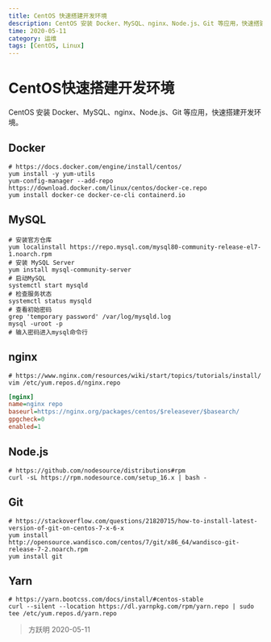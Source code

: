```yaml
---
title: CentOS 快速搭建开发环境
description: CentOS 安装 Docker、MySQL、nginx、Node.js、Git 等应用，快速搭建开发环境。
time: 2020-05-11
category: 运维
tags: [CentOS, Linux]
---
```


# CentOS快速搭建开发环境

CentOS 安装 Docker、MySQL、nginx、Node.js、Git 等应用，快速搭建开发环境。

## Docker

```shell
# https://docs.docker.com/engine/install/centos/
yum install -y yum-utils
yum-config-manager --add-repo https://download.docker.com/linux/centos/docker-ce.repo
yum install docker-ce docker-ce-cli containerd.io
```

## MySQL

```shell
# 安装官方仓库
yum localinstall https://repo.mysql.com/mysql80-community-release-el7-1.noarch.rpm
# 安装 MySQL Server
yum install mysql-community-server
# 启动MySQL
systemctl start mysqld
# 检查服务状态
systemctl status mysqld
# 查看初始密码
grep 'temporary password' /var/log/mysqld.log
mysql -uroot -p
# 输入密码进入mysql命令行
```

## nginx

```shell
# https://www.nginx.com/resources/wiki/start/topics/tutorials/install/
vim /etc/yum.repos.d/nginx.repo
```

```ini
[nginx]
name=nginx repo
baseurl=https://nginx.org/packages/centos/$releasever/$basearch/
gpgcheck=0
enabled=1
```

## Node.js

```shell
# https://github.com/nodesource/distributions#rpm
curl -sL https://rpm.nodesource.com/setup_16.x | bash -
```

## Git

```shell
# https://stackoverflow.com/questions/21820715/how-to-install-latest-version-of-git-on-centos-7-x-6-x
yum install http://opensource.wandisco.com/centos/7/git/x86_64/wandisco-git-release-7-2.noarch.rpm
yum install git
```

## Yarn

```shell
# https://yarn.bootcss.com/docs/install/#centos-stable
curl --silent --location https://dl.yarnpkg.com/rpm/yarn.repo | sudo tee /etc/yum.repos.d/yarn.repo
```

> 方跃明
> 2020-05-11